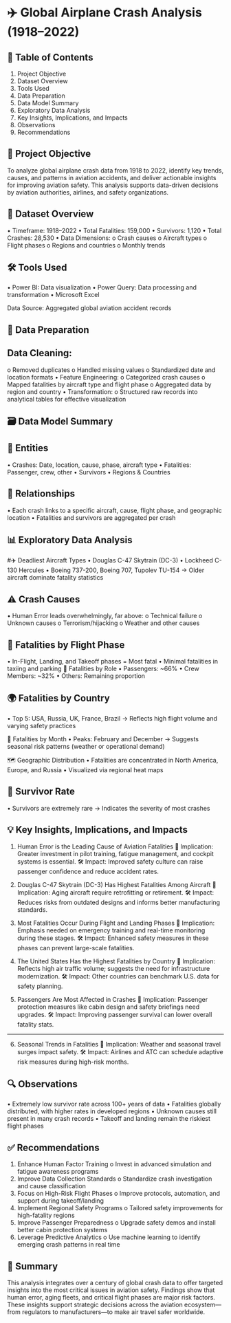 # ✈️ Global Airplane Crash Analysis (1918–2022)

## 📑 Table of Contents
1.	Project Objective
2.	Dataset Overview
3.	Tools Used
4.	Data Preparation
5.	Data Model Summary
6.	Exploratory Data Analysis
8.	Key Insights, Implications, and Impacts
9.	Observations
10.	Recommendations

## 🎯 Project Objective
To analyze global airplane crash data from 1918 to 2022, identify key trends, causes, and patterns in aviation accidents, and deliver actionable insights for improving aviation safety. This analysis supports data-driven decisions by aviation authorities, airlines, and safety organizations.

## 📂 Dataset Overview
•	Timeframe: 1918–2022
•	Total Fatalities: 159,000
•	Survivors: 1,120
•	Total Crashes: 28,530
•	Data Dimensions:
o	Crash causes
o	Aircraft types
o	Flight phases
o	Regions and countries
o	Monthly trends

## 🛠 Tools Used
•	Power BI: Data visualization
•	Power Query: Data processing and transformation
•	Microsoft Excel

Data Source: Aggregated global aviation accident records
## 🧹 Data Preparation

## Data Cleaning:
o	Removed duplicates
o	Handled missing values
o	Standardized date and location formats
•	Feature Engineering:
o	Categorized crash causes
o	Mapped fatalities by aircraft type and flight phase
o	Aggregated data by region and country
•	Transformation:
o	Structured raw records into analytical tables for effective visualization

## 🗃️ Data Model Summary
## 📁 Entities
•	Crashes: Date, location, cause, phase, aircraft type
•	Fatalities: Passenger, crew, other
•	Survivors
•	Regions & Countries

## 🔗 Relationships
•	Each crash links to a specific aircraft, cause, flight phase, and geographic location
•	Fatalities and survivors are aggregated per crash

## 📊 Exploratory Data Analysis
#✈️ Deadliest Aircraft Types
•	Douglas C-47 Skytrain (DC-3)
•	Lockheed C-130 Hercules
•	Boeing 737-200, Boeing 707, Tupolev TU-154
→ Older aircraft dominate fatality statistics

## ⚠️ Crash Causes
•	Human Error leads overwhelmingly, far above:
o	Technical failure
o	Unknown causes
o	Terrorism/hijacking
o	Weather and other causes

## 🛫 Fatalities by Flight Phase
•	In-Flight, Landing, and Takeoff phases = Most fatal
•	Minimal fatalities in taxiing and parking
👥 Fatalities by Role
•	Passengers: ~66%
•	Crew Members: ~32%
•	Others: Remaining proportion

## 🌍 Fatalities by Country
•	Top 5: USA, Russia, UK, France, Brazil
→ Reflects high flight volume and varying safety practices

📅 Fatalities by Month
•	Peaks: February and December
→ Suggests seasonal risk patterns (weather or operational demand)

🗺️ Geographic Distribution
•	Fatalities are concentrated in North America, Europe, and Russia
•	Visualized via regional heat maps

## 🚨 Survivor Rate
•	Survivors are extremely rare
→ Indicates the severity of most crashes

## 💡 Key Insights, Implications, and Impacts
1. Human Error is the Leading Cause of Aviation Fatalities
🔎 Implication:
Greater investment in pilot training, fatigue management, and cockpit systems is essential.
🛠 Impact:
Improved safety culture can raise passenger confidence and reduce accident rates.
2. Douglas C-47 Skytrain (DC-3) Has Highest Fatalities Among Aircraft
🔎 Implication:
Aging aircraft require retrofitting or retirement.
🛠 Impact:
Reduces risks from outdated designs and informs better manufacturing standards.
3. Most Fatalities Occur During Flight and Landing Phases
🔎 Implication:
Emphasis needed on emergency training and real-time monitoring during these stages.
🛠 Impact:
Enhanced safety measures in these phases can prevent large-scale fatalities.
4. The United States Has the Highest Fatalities by Country
🔎 Implication:
Reflects high air traffic volume; suggests the need for infrastructure modernization.
🛠 Impact:
Other countries can benchmark U.S. data for safety planning.

5. Passengers Are Most Affected in Crashes
🔎 Implication:
Passenger protection measures like cabin design and safety briefings need upgrades.
🛠 Impact:
Improving passenger survival can lower overall fatality stats.
________________________________________
6. Seasonal Trends in Fatalities
🔎 Implication:
Weather and seasonal travel surges impact safety.
🛠 Impact:
Airlines and ATC can schedule adaptive risk measures during high-risk months.

## 🔍 Observations
•	Extremely low survivor rate across 100+ years of data
•	Fatalities globally distributed, with higher rates in developed regions
•	Unknown causes still present in many crash records
•	Takeoff and landing remain the riskiest flight phases

## ✅ Recommendations
1.	Enhance Human Factor Training
o	Invest in advanced simulation and fatigue awareness programs
2.	Improve Data Collection Standards
o	Standardize crash investigation and cause classification
3.	Focus on High-Risk Flight Phases
o	Improve protocols, automation, and support during takeoff/landing
4.	Implement Regional Safety Programs
o	Tailored safety improvements for high-fatality regions
5.	Improve Passenger Preparedness
o	Upgrade safety demos and install better cabin protection systems
6.	Leverage Predictive Analytics
o	Use machine learning to identify emerging crash patterns in real time

## 📘 Summary
This analysis integrates over a century of global crash data to offer targeted insights into the most critical issues in aviation safety. Findings show that human error, aging fleets, and critical flight phases are major risk factors. These insights support strategic decisions across the aviation ecosystem—from regulators to manufacturers—to make air travel safer worldwide.

